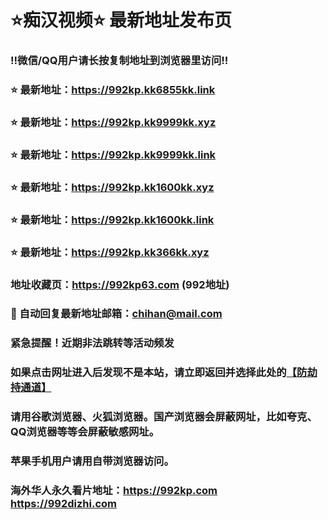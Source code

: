 # ⭐️痴汉视频⭐️ 最新地址发布页

### ‼️微信/QQ用户请长按复制地址到浏览器里访问‼️

### ⭐️ 最新地址：https://992kp.kk6855kk.link

### ⭐️ 最新地址：https://992kp.kk9999kk.xyz

### ⭐️ 最新地址：https://992kp.kk9999kk.link

### ⭐️ 最新地址：https://992kp.kk1600kk.xyz

### ⭐️ 最新地址：https://992kp.kk1600kk.link

### ⭐️ 最新地址：https://992kp.kk366kk.xyz



### 地址收藏页：https://992kp63.com (992地址)
### 📧 自动回复最新地址邮箱：chihan@mail.com
### 紧急提醒！近期非法跳转等活动频发
### 如果点击网址进入后发现不是本站，请立即返回并选择此处的[【防劫持通道】](https://23.224.130.222:7583)
### 请用谷歌浏览器、火狐浏览器。国产浏览器会屏蔽网址，比如夸克、QQ浏览器等等会屏蔽敏感网址。
### 苹果手机用户请用自带浏览器访问。
### 海外华人永久看片地址：https://992kp.com  https://992dizhi.com
